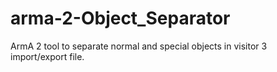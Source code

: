 # arma-2-Object_Separator
ArmA 2 tool to separate normal and special objects in visitor 3 import/export file.

